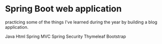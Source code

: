 # Spring Boot web application

practicing some of the things I've learned during the year by building a blog application.

Java
Html
Spring MVC
Spring Security
Thymeleaf
Bootstrap

